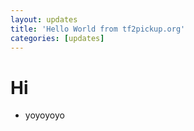 ```yaml
---
layout: updates
title: 'Hello World from tf2pickup.org'
categories: [updates]
---
```


# Hi

- yoyoyoyo
